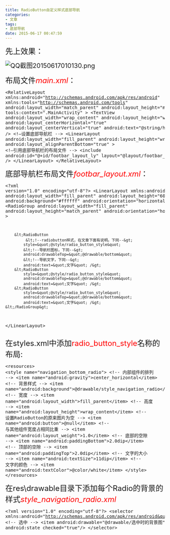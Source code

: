 ```yaml
---
title: RadioButton自定义样式底部导航
categories:
- 文章
tags: 
- 底部导航
date: 2015-06-17 00:47:59
---
```


<span style="font-size: 24px;">先上效果：</span>

<span style="font-size: 20px;">![QQ截图20150617010130.png](/upload/2015/06/201506171434474172281858.png "201506171434474172281858.png")</span>
<!-- more -->
<span style="font-size: 24px;">布局文件<span style="color: rgb(255, 0, 0);">_main.xml_</span>：</span>
<span style="font-size: 20px;"><pre class="brush:java;toolbar:false">&lt;RelativeLayout xmlns:android=&quot;http://schemas.android.com/apk/res/android&quot;
    xmlns:tools=&quot;http://schemas.android.com/tools&quot;
    android:layout_width=&quot;match_parent&quot;
    android:layout_height=&quot;match_parent&quot;
    tools:context=&quot;.MainActivity&quot; &gt;
    &lt;TextView
        android:layout_width=&quot;wrap_content&quot;
        android:layout_height=&quot;wrap_content&quot;
        android:layout_centerHorizontal=&quot;true&quot;
        android:layout_centerVertical=&quot;true&quot;
        android:text=&quot;@string/hello_world&quot; /&gt;
&lt;!—设置底部导航栏 --&gt;
    &lt;LinearLayout
        android:layout_width=&quot;fill_parent&quot;
        android:layout_height=&quot;wrap_content&quot;
        android:layout_alignParentBottom=&quot;true&quot; &gt;
&lt;!—引用底部导航栏的布局文件 --&gt;
        &lt;include
            android:id=&quot;@+id/footbar_layout_ly&quot;
            layout=&quot;@layout/footbar_layout&quot; /&gt;
    &lt;/LinearLayout&gt;
&lt;/RelativeLayout&gt;</pre></span>

<span style="font-size: 20px;"></span>

<span style="font-size: 24px;">底部导航栏布局文件<span style="color: rgb(255, 0, 0);">_footbar_layout.xml_</span>：</span>
<span style="font-size: 20px;"><pre class="brush:java;toolbar:false">&lt;?xml version=&quot;1.0&quot; encoding=&quot;utf-8&quot;?&gt;
&lt;LinearLayout xmlns:android=&quot;http://schemas.android.com/apk/res/android&quot;
    android:layout_width=&quot;fill_parent&quot;
    android:layout_height=&quot;60dp&quot;
    android:background=&quot;#ffffff&quot;
    android:orientation=&quot;horizontal&quot; &gt;
    &lt;RadioGroup
        android:layout_width=&quot;fill_parent&quot;
        android:layout_height=&quot;match_parent&quot;
        android:orientation=&quot;horizontal&quot; &gt;
 
        &lt;RadioButton
             &lt;!--radiobutton样式，在文章下面有说明。下同--&gt;
            style=&quot;@style/radio_button_style&quot;
            &lt;!--导航栏图标，下同--&gt;
            android:drawableTop=&quot;@drawable/bottom&quot;  
            &lt;!--导航文字，下同--&gt;
            android:text=&quot;文字&quot; /&gt;
        &lt;RadioButton
            style=&quot;@style/radio_button_style&quot;
            android:drawableTop=&quot;@drawable/bottom&quot;
            android:text=&quot;文字&quot; /&gt;
        &lt;RadioButton
            style=&quot;@style/radio_button_style&quot;
            android:drawableTop=&quot;@drawable/bottom&quot;
            android:text=&quot;文字&quot; /&gt;
    &lt;/RadioGroup&gt;
&lt;/LinearLayout&gt;</pre></span>

<span style="font-size: 24px;">在styles.xml中添加<span style="color: rgb(255, 0, 0);">radio_button_style</span>名称的布局:</span>
<span style="font-size: 20px;"><pre class="brush:java;toolbar:false">&lt;resources&gt;
    &lt;style name=&quot;navigation_bottom_radio&quot;&gt;
        &lt;!-- 内部组件的排列 --&gt;
        &lt;item name=&quot;android:gravity&quot;&gt;center_horizontal&lt;/item&gt;
        &lt;!-- 背景样式 --&gt;
        &lt;item name=&quot;android:background&quot;&gt;@drawable/style_navigation_radio&lt;/item&gt;
        &lt;!-- 宽度 --&gt;
        &lt;item name=&quot;android:layout_width&quot;&gt;fill_parent&lt;/item&gt;
        &lt;!-- 高度 --&gt;
        &lt;item name=&quot;android:layout_height&quot;&gt;wrap_content&lt;/item&gt;
        &lt;!-- 设置RadioButton的原来图片为空 --&gt;
        &lt;item name=&quot;android:button&quot;&gt;@null&lt;/item&gt;
        &lt;!-- 与其他组件宽度占相同比重 --&gt;
        &lt;item name=&quot;android:layout_weight&quot;&gt;1.0&lt;/item&gt;
        &lt;!-- 底部的空隙 --&gt;
        &lt;item name=&quot;android:paddingBottom&quot;&gt;2.0dip&lt;/item&gt;
        &lt;!-- 顶部的空隙 --&gt;
        &lt;item name=&quot;android:paddingTop&quot;&gt;2.0dip&lt;/item&gt;
        &lt;!-- 文字的大小 --&gt;
        &lt;item name=&quot;android:textSize&quot;&gt;11dip&lt;/item&gt;
        &lt;!-- 文字的颜色 --&gt;
        &lt;item name=&quot;android:textColor&quot;&gt;@color/white&lt;/item&gt;
    &lt;/style&gt;
&lt;/resources&gt;</pre></span>

<span style="font-size: 24px;">在res\drawable目录下添加每个Radio的背景的样式<span style="color: rgb(255, 0, 0);">_style_navigation_radio.xml_</span></span>
<span style="font-size: 20px;"><pre class="brush:xml;toolbar:false">   &lt;?xml version=&quot;1.0&quot; encoding=&quot;utf-8&quot;?&gt;
&lt;selector xmlns:android=&quot;http://schemas.android.com/apk/res/android&quot;&gt;
    &lt;!-- 选中 --&gt;
    &lt;item android:drawable=&quot;@drawable/选中时的背景图&quot; android:state_checked=&quot;true&quot;/&gt;
&lt;/selector&gt;</pre></span>

 